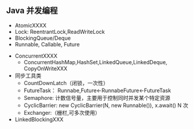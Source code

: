 ## Java 并发编程
* AtomicXXXX
* Lock: ReentrantLock,ReadWriteLock
* BlockingQueue/Deque 
* Runnable, Callable, Future
- ConcurrentXXXX
    * ConcurrentHashMap,HashSet,LinkedQueue,LinkedDeque, CopyOnWriteXXX
- 同步工具类
    * CountDownLatch（闭锁，一次性）
    * FutureTask： Runnabe,Future<-RunnabeFuture<-FutureTask
    * Semaphore: 计数信号量，主要用于控制同时并发某个特定资源
    * CyclicBarrier: new CyclicBarrier(N, new Runnable()), x.await() N 次
    * Exchanger:（栅栏,可多次使用）
- LinkedBlockingXXX


